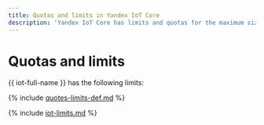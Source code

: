 ```yaml
---
title: Quotas and limits in Yandex IoT Core
description: 'Yandex IoT Core has limits and quotas for the maximum size of one message, the frequency of sending a message for one device, the maximum length of a subtopic name, and the maximum number of aliases per device. You will learn more about the limitations of the service in this article. '
---
```


# Quotas and limits

{{ iot-full-name }} has the following limits:

{% include [quotes-limits-def.md](../../_includes/quotes-limits-def.md) %}

{% include [iot-limits.md](../../_includes/iot-limits.md) %}


